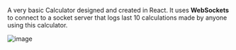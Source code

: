 A very basic Calculator designed and created in React. It uses **WebSockets** to connect to a socket server that logs last 10 calculations made by anyone using this calculator.

![image](https://user-images.githubusercontent.com/13731210/68064788-08483a00-fd46-11e9-9a5c-02a39d6b2077.png)
